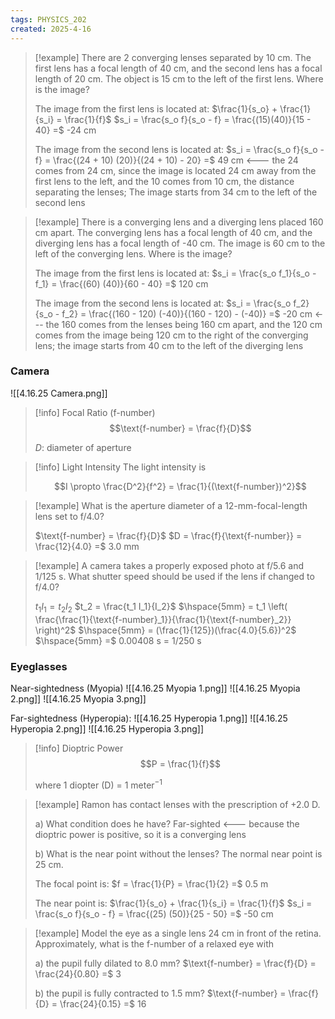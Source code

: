 ```yaml
---
tags: PHYSICS_202
created: 2025-4-16
---
```


> [!example]
> There are 2 converging lenses separated by 10 cm. The first lens has a focal length of 40 cm, and the second lens has a focal length of 20 cm. The object is 15 cm to the left of the first lens. Where is the image?
> 
> The image from the first lens is located at:
> $\frac{1}{s_o} + \frac{1}{s_i} = \frac{1}{f}$
> $s_i = \frac{s_o f}{s_o - f} = \frac{(15)(40)}{15 - 40} =$ -24 cm
> 
> The image from the second lens is located at:
> $s_i = \frac{s_o f}{s_o - f} = \frac{(24 + 10) (20)}{(24 + 10) - 20} =$ 49 cm <--- the 24 comes from 24 cm, since the image is located 24 cm away from the first lens to the left, and the 10 comes from 10 cm, the distance separating the lenses; The image starts from 34 cm to the left of the second lens

> [!example]
> There is a converging lens and a diverging lens placed 160 cm apart. The converging lens has a focal length of 40 cm, and the diverging lens has a focal length of -40 cm. The image is 60 cm to the left of the converging lens. Where is the image?
> 
> The image from the first lens is located at:
> $s_i = \frac{s_o f_1}{s_o - f_1} = \frac{(60) (40)}{60 - 40} =$ 120 cm
> 
> The image from the second lens is located at:
> $s_i = \frac{s_o f_2}{s_o - f_2} = \frac{(160 - 120) (-40)}{(160 - 120) - (-40)} =$ -20 cm <--- the 160 comes from the lenses being 160 cm apart, and the 120 cm comes from the image being 120 cm to the right of the converging lens; the image starts from 40 cm to the left of the diverging lens

### Camera

![[4.16.25 Camera.png]]

> [!info] Focal Ratio (f-number)
> $$\text{f-number} = \frac{f}{D}$$
> 
> $D$: diameter of aperture

> [!info] Light Intensity
> The light intensity is
> 
> $$I \propto \frac{D^2}{f^2} = \frac{1}{(\text{f-number})^2}$$

> [!example]
> What is the aperture diameter of a 12-mm-focal-length lens set to f/4.0?
> 
> $\text{f-number} = \frac{f}{D}$
> $D = \frac{f}{\text{f-number}} = \frac{12}{4.0} =$ 3.0 mm

> [!example]
> A camera takes a properly exposed photo at f/5.6 and 1/125 s. What shutter speed should be used if the lens if changed to f/4.0?
> 
> $t_1 I_1 = t_2 I_2$
> $t_2 = \frac{t_1 I_1}{I_2}$
> $\hspace{5mm} = t_1 \left( \frac{\frac{1}{\text{f-number}_1}}{\frac{1}{\text{f-number}_2}} \right)^2$
> $\hspace{5mm} = (\frac{1}{125})(\frac{4.0}{5.6})^2$
> $\hspace{5mm} =$ 0.00408 s = 1/250 s

### Eyeglasses

Near-sightedness (Myopia)
![[4.16.25 Myopia 1.png]]
![[4.16.25 Myopia 2.png]]
![[4.16.25 Myopia 3.png]]

Far-sightedness (Hyperopia):
![[4.16.25 Hyperopia 1.png]]
![[4.16.25 Hyperopia 2.png]]
![[4.16.25 Hyperopia 3.png]]

> [!info] Dioptric Power
> $$P = \frac{1}{f}$$
> 
> where 1 diopter (D) = 1 meter$^{-1}$

> [!example]
> Ramon has contact lenses with the prescription of +2.0 D.
> 
> a) What condition does he have?
> Far-sighted <--- because the dioptric power is positive, so it is a converging lens
> 
> b) What is the near point without the lenses?
> The normal near point is 25 cm.
> 
> The focal point is:
> $f = \frac{1}{P} = \frac{1}{2} =$ 0.5 m
> 
> The near point is:
> $\frac{1}{s_o} + \frac{1}{s_i} = \frac{1}{f}$
> $s_i = \frac{s_o f}{s_o - f} = \frac{(25) (50)}{25 - 50} =$ -50 cm

> [!example]
> Model the eye as a single lens 24 cm in front of the retina. Approximately, what is the f-number of a relaxed eye with
> 
> a) the pupil fully dilated to 8.0 mm?
> $\text{f-number} = \frac{f}{D} = \frac{24}{0.80} =$ 3
> 
> b) the pupil is fully contracted to 1.5 mm?
> $\text{f-number} = \frac{f}{D} = \frac{24}{0.15} =$ 16